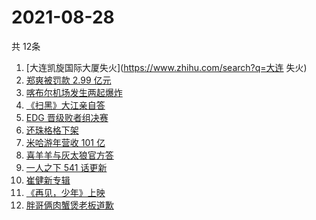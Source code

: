 # 2021-08-28
  共 12条

  <!-- BEGIN -->
  <!-- 最后更新时间:Sat Aug 28 2021 11:08:25 GMT+0000 (Coordinated Universal Time) -->
  1. [大连凯旋国际大厦失火](https://www.zhihu.com/search?q=大连 失火)
1. [郑爽被罚款 2.99 亿元  ](https://www.zhihu.com/search?q=郑爽)
1. [喀布尔机场发生两起爆炸](https://www.zhihu.com/search?q=喀布尔机场)
1. [《扫黑》大江亲自答](https://www.zhihu.com/search?q=扫黑风暴)
1. [EDG 晋级败者组决赛](https://www.zhihu.com/search?q=EDG)
1. [还珠格格下架](https://www.zhihu.com/search?q=还珠格格)
1. [米哈游年营收 101 亿](https://www.zhihu.com/search?q=米哈游)
1. [喜羊羊与灰太狼官方答](https://www.zhihu.com/search?q=喜羊羊与灰太狼)
1. [一人之下 541 话更新](https://www.zhihu.com/search?q=一人之下)
1. [崔健新专辑](https://www.zhihu.com/search?q=崔健)
1. [《再见，少年》上映](https://www.zhihu.com/search?q=再见少年)
1. [胖哥俩肉蟹煲老板道歉](https://www.zhihu.com/search?q=胖哥俩肉蟹煲)
  <!-- END -->
  